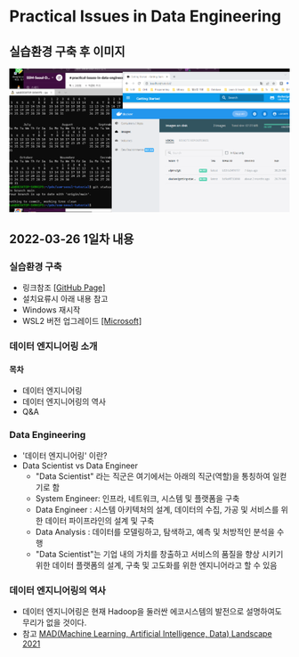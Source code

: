 # Practical Issues in Data Engineering
## 실습환경 구축 후 이미지
![ssm-seoul](2022-03-26-과제완료-화면캡처.png)

## 2022-03-26 1일차 내용
### 실습환경 구축
* 링크참조 [[GitHub Page]](https://github.com/psyoblade/docker-for-dummies/tree/master/wsl)
 * 설치요류시 아래 내용 참고
  * Windows 재시작
  * WSL2 버전 업그레이드 [[Microsoft]](https://docs.microsoft.com/ko-kr/windows/wsl/install-manual#step-4---download-the-linux-kernel-update-package)
### 데이터 엔지니어링 소개
#### 목차
* 데이터 엔지니어링
* 데이터 엔지니어링의 역사
* Q&A

### Data Engineering
* '데이터 엔지니어링' 이란?
 * Data Scientist vs Data Engineer
   * "Data Scientist" 라는 직군은 여기에서는 아래의 직군(역할)을 통칭하여 일컫기로 함
    * System Engineer: 인프라, 네트워크, 시스템 및 플랫폼을 구축 
    * Data Engineer  : 시스템 아키텍처의 설계, 데이터의 수집, 가공 및 서비스를 위한 데이터 파이프라인의 설계 및 구축
    * Data Analysis  : 데이터를 모델링하고, 탐색하고, 예측 및 처방적인 분석을 수행
   * "Data Scientist"는 기업 내의 가치를 창출하고 서비스의 품질을 향상 시키기 위한 데이터 플랫폼의 설계, 구축 및 고도화를 위한 엔지니어라고 할 수 있음

### 데이터 엔지니어링의 역사
* 데이터 엔지니어링은 현재 Hadoop을 둘러싼 에코시스템의 발전으로 설명하여도 무리가 없을 것이다.
 * 참고 [MAD(Machine Learning, Artificial Intelligence, Data) Landscape 2021](http://46eybw2v1nh52oe80d3bi91u-wpengine.netdna-ssl.com/wp-content/uploads/2021/12/2021-MAD-Landscape-v3.pdf)
